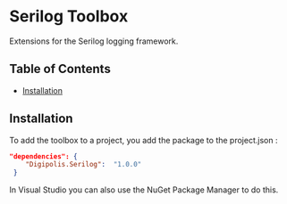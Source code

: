 # Serilog Toolbox

Extensions for the Serilog logging framework.

## Table of Contents

<!-- START doctoc generated TOC please keep comment here to allow auto update -->
<!-- DON'T EDIT THIS SECTION, INSTEAD RE-RUN doctoc TO UPDATE -->

- [Installation](#installation)

<!-- END doctoc generated TOC please keep comment here to allow auto update -->

## Installation

To add the toolbox to a project, you add the package to the project.json :

``` json 
"dependencies": {
    "Digipolis.Serilog":  "1.0.0"
 }
``` 

In Visual Studio you can also use the NuGet Package Manager to do this.

